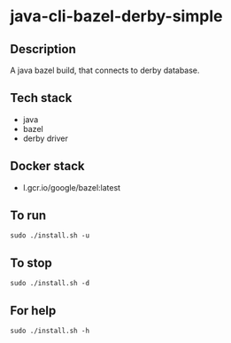 # java-cli-bazel-derby-simple

## Description
A java bazel build, that connects to derby
database.

## Tech stack
- java
- bazel
- derby driver

## Docker stack
- l.gcr.io/google/bazel:latest

## To run
`sudo ./install.sh -u`

## To stop
`sudo ./install.sh -d`

## For help
`sudo ./install.sh -h`
